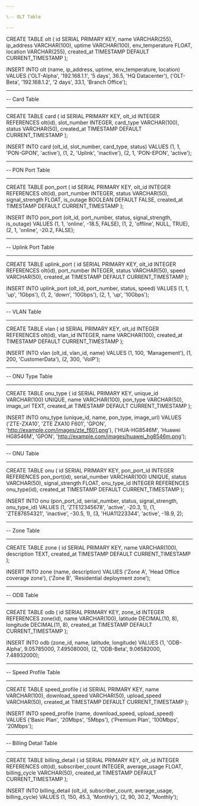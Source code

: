 ```yaml
---

\-- OLT Table

---
```


CREATE TABLE olt (
id SERIAL PRIMARY KEY,
name VARCHAR(255),
ip_address VARCHAR(100),
uptime VARCHAR(100),
env_temperature FLOAT,
location VARCHAR(255),
created_at TIMESTAMP DEFAULT CURRENT_TIMESTAMP
);

INSERT INTO olt (name, ip_address, uptime, env_temperature, location)
VALUES
('OLT-Alpha', '192.168.1.1', '5 days', 36.5, 'HQ Datacenter'),
('OLT-Beta', '192.168.1.2', '2 days', 33.1, 'Branch Office');

---

\-- Card Table

---

CREATE TABLE card (
id SERIAL PRIMARY KEY,
olt_id INTEGER REFERENCES olt(id),
slot_number INTEGER,
card_type VARCHAR(100),
status VARCHAR(50),
created_at TIMESTAMP DEFAULT CURRENT_TIMESTAMP
);

INSERT INTO card (olt_id, slot_number, card_type, status)
VALUES
(1, 1, 'PON-GPON', 'active'),
(1, 2, 'Uplink', 'inactive'),
(2, 1, 'PON-EPON', 'active');

---

\-- PON Port Table

---

CREATE TABLE pon_port (
id SERIAL PRIMARY KEY,
olt_id INTEGER REFERENCES olt(id),
port_number INTEGER,
status VARCHAR(50),
signal_strength FLOAT,
is_outage BOOLEAN DEFAULT FALSE,
created_at TIMESTAMP DEFAULT CURRENT_TIMESTAMP
);

INSERT INTO pon_port (olt_id, port_number, status, signal_strength, is_outage)
VALUES
(1, 1, 'online', -18.5, FALSE),
(1, 2, 'offline', NULL, TRUE),
(2, 1, 'online', -20.2, FALSE);

---

\-- Uplink Port Table

---

CREATE TABLE uplink_port (
id SERIAL PRIMARY KEY,
olt_id INTEGER REFERENCES olt(id),
port_number INTEGER,
status VARCHAR(50),
speed VARCHAR(50),
created_at TIMESTAMP DEFAULT CURRENT_TIMESTAMP
);

INSERT INTO uplink_port (olt_id, port_number, status, speed)
VALUES
(1, 1, 'up', '1Gbps'),
(1, 2, 'down', '10Gbps'),
(2, 1, 'up', '10Gbps');

---

\-- VLAN Table

---

CREATE TABLE vlan (
id SERIAL PRIMARY KEY,
olt_id INTEGER REFERENCES olt(id),
vlan_id INTEGER,
name VARCHAR(100),
created_at TIMESTAMP DEFAULT CURRENT_TIMESTAMP
);

INSERT INTO vlan (olt_id, vlan_id, name)
VALUES
(1, 100, 'Management'),
(1, 200, 'CustomerData'),
(2, 300, 'VoIP');

---

\-- ONU Type Table

---

CREATE TABLE onu_type (
id SERIAL PRIMARY KEY,
unique_id VARCHAR(100) UNIQUE,
name VARCHAR(100),
pon_type VARCHAR(50),
image_url TEXT,
created_at TIMESTAMP DEFAULT CURRENT_TIMESTAMP
);

INSERT INTO onu_type (unique_id, name, pon_type, image_url)
VALUES
('ZTE-ZXA10', 'ZTE ZXA10 F601', 'GPON', '<http://example.com/images/zte_f601.png>'),
('HUA-HG8546M', 'Huawei HG8546M', 'GPON', '<http://example.com/images/huawei_hg8546m.png>');

---

\-- ONU Table

---

CREATE TABLE onu (
id SERIAL PRIMARY KEY,
pon_port_id INTEGER REFERENCES pon_port(id),
serial_number VARCHAR(100) UNIQUE,
status VARCHAR(50),
signal_strength FLOAT,
onu_type_id INTEGER REFERENCES onu_type(id),
created_at TIMESTAMP DEFAULT CURRENT_TIMESTAMP
);

INSERT INTO onu (pon_port_id, serial_number, status, signal_strength, onu_type_id)
VALUES
(1, 'ZTE12345678', 'active', -20.3, 1),
(1, 'ZTE87654321', 'inactive', -30.5, 1),
(3, 'HUA11223344', 'active', -18.9, 2);

---

\-- Zone Table

---

CREATE TABLE zone (
id SERIAL PRIMARY KEY,
name VARCHAR(100),
description TEXT,
created_at TIMESTAMP DEFAULT CURRENT_TIMESTAMP
);

INSERT INTO zone (name, description)
VALUES
('Zone A', 'Head Office coverage zone'),
('Zone B', 'Residential deployment zone');

---

\-- ODB Table

---

CREATE TABLE odb (
id SERIAL PRIMARY KEY,
zone_id INTEGER REFERENCES zone(id),
name VARCHAR(100),
latitude DECIMAL(10, 8),
longitude DECIMAL(11, 8),
created_at TIMESTAMP DEFAULT CURRENT_TIMESTAMP
);

INSERT INTO odb (zone_id, name, latitude, longitude)
VALUES
(1, 'ODB-Alpha', 9.05785000, 7.49508000),
(2, 'ODB-Beta', 9.06582000, 7.48932000);

---

\-- Speed Profile Table

---

CREATE TABLE speed_profile (
id SERIAL PRIMARY KEY,
name VARCHAR(100),
download_speed VARCHAR(50),
upload_speed VARCHAR(50),
created_at TIMESTAMP DEFAULT CURRENT_TIMESTAMP
);

INSERT INTO speed_profile (name, download_speed, upload_speed)
VALUES
('Basic Plan', '20Mbps', '5Mbps'),
('Premium Plan', '100Mbps', '20Mbps');

---

\-- Billing Detail Table

---

CREATE TABLE billing_detail (
id SERIAL PRIMARY KEY,
olt_id INTEGER REFERENCES olt(id),
subscriber_count INTEGER,
average_usage FLOAT,
billing_cycle VARCHAR(50),
created_at TIMESTAMP DEFAULT CURRENT_TIMESTAMP
);

INSERT INTO billing_detail (olt_id, subscriber_count, average_usage, billing_cycle)
VALUES
(1, 150, 45.3, 'Monthly'),
(2, 90, 30.2, 'Monthly');